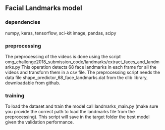 ## Facial Landmarks model

### dependencies
numpy, keras, tensorflow, sci-kit image, pandas, scipy

### preprocessing
The preprocessing of the videos is done using the script omg_challenge2018_submission_code/landmarks/extract_faces_and_landmarks.py
This operation detects 68 face landmarks in each frame for all the videos and transform them in a csv file. The preprocessing script needs the data file shape_predictor_68_face_landmarks.dat from the dlib library, downloadable from github.

### training
To load the dataset and train the model call landmarks_main.py (make sure you provide the correct path to load the landmarks file from the preprocessing). This script will save in the target folder the best model given the validation performance.
